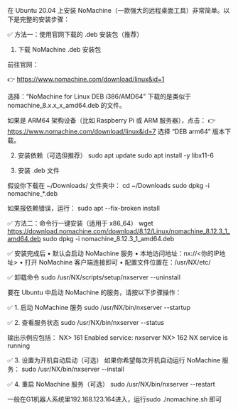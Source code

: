 在 Ubuntu 20.04 上安装 NoMachine（一款强大的远程桌面工具）非常简单。以下是完整的安装步骤：

✅ 方法一：使用官网下载的 .deb 安装包（推荐）

1. 下载 NoMachine .deb 安装包

前往官网：

👉 https://www.nomachine.com/download/linux&id=1

选择：“NoMachine for Linux DEB i386/AMD64”
下载的是类似于 nomachine_8.x.x_x_amd64.deb 的文件。

如果是 ARM64 架构设备（比如 Raspberry Pi 或 ARM 服务器），点击：
👉 https://www.nomachine.com/download/linux&id=7
选择 “DEB arm64” 版本下载。

2. 安装依赖（可选但推荐）
sudo apt update
sudo apt install -y libx11-6

3. 安装 .deb 文件

假设你下载在 ~/Downloads/ 文件夹中：
cd ~/Downloads
sudo dpkg -i nomachine_*.deb

如果报依赖错误，运行：
sudo apt --fix-broken install

✅ 方法二：命令行一键安装（适用于 x86_64）
wget https://download.nomachine.com/download/8.12/Linux/nomachine_8.12.3_1_amd64.deb
sudo dpkg -i nomachine_8.12.3_1_amd64.deb

✅ 安装完成后
	•	默认会启动 NoMachine 服务
	•	本地访问地址：nx://<你的IP地址>
	•	打开 NoMachine 客户端连接即可
	•	配置文件位置在：/usr/NX/etc/

✅ 卸载命令
sudo /usr/NX/scripts/setup/nxserver --uninstall

要在 Ubuntu 中启动 NoMachine 的服务，请按以下步骤操作：

✅ 1. 启动 NoMachine 服务
sudo /usr/NX/bin/nxserver --startup

✅ 2. 查看服务状态
sudo /usr/NX/bin/nxserver --status

输出示例应包括：
NX> 161 Enabled service: nxserver
NX> 162 NX service is running

✅ 3. 设置为开机自动启动（可选）
如果你希望每次开机自动运行 NoMachine 服务：
sudo /usr/NX/bin/nxserver --install

✅ 4. 重启 NoMachine 服务（可选）
sudo /usr/NX/bin/nxserver --restart

一般在G1机器人系统里192.168.123.164进入，运行sudo ./nomachine.sh 即可 

